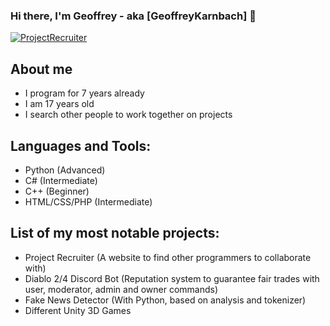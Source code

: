 ### Hi there, I'm Geoffrey - aka [GeoffreyKarnbach] 👋


[![ProjectRecruiter](https://user-images.githubusercontent.com/36735387/125613699-5628f572-9490-4257-be67-9f0dbc954baa.png)](http://project-recruiter.epizy.com/)

## About me 
- I program for 7 years already
- I am 17 years old
- I search other people to work together on projects

## Languages and Tools:
- Python (Advanced)
- C# (Intermediate)
- C++ (Beginner)
- HTML/CSS/PHP (Intermediate)

## List of my most notable projects:
- Project Recruiter (A website to find other programmers to collaborate with)
- Diablo 2/4 Discord Bot (Reputation system to guarantee fair trades with user, moderator, admin and owner commands)
- Fake News Detector (With Python, based on analysis and tokenizer)
- Different Unity 3D Games

